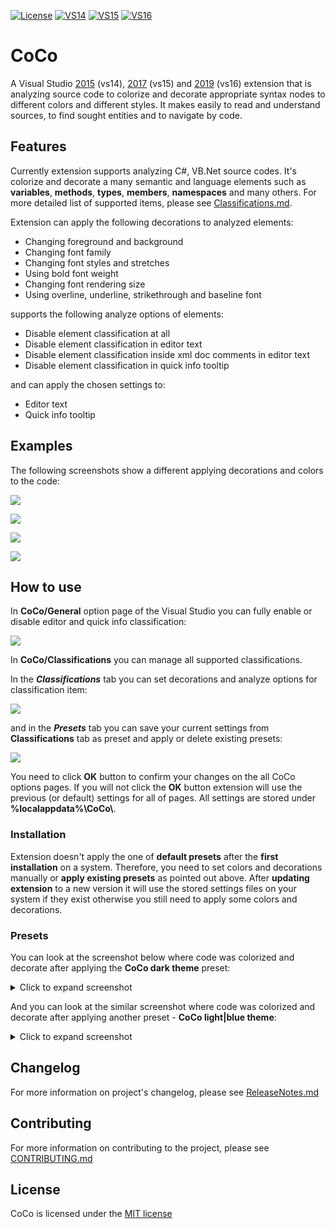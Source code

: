 [![License](https://img.shields.io/apm/l/vim-mode.svg?style=flat-square)](LICENSE.txt) [![VS14](https://img.shields.io/badge/Visual%20Studio%20Marketplace%20%7C%20vs14-v3.2.1-orange.svg?style=flat-square)](https://marketplace.visualstudio.com/items?itemName=GeorgeAleksandria.CoCo) [![VS15](https://img.shields.io/badge/Visual%20Studio%20Marketplace%20%7C%20vs15-v3.2.1-orange.svg?style=flat-square)](https://marketplace.visualstudio.com/items?itemName=GeorgeAleksandria.CoCo-19226) [![VS16](https://img.shields.io/badge/Visual%20Studio%20Marketplace%20%7C%20vs16-v3.2.1-orange.svg?style=flat-square)](https://marketplace.visualstudio.com/items?itemName=GeorgeAleksandria.CoCo-vs16)

# CoCo
A Visual Studio [2015](https://marketplace.visualstudio.com/items?itemName=GeorgeAleksandria.CoCo) (vs14), [2017](https://marketplace.visualstudio.com/items?itemName=GeorgeAleksandria.CoCo-19226) (vs15) and [2019](https://marketplace.visualstudio.com/items?itemName=GeorgeAleksandria.CoCo-vs16) (vs16) extension that is analyzing source code to colorize and decorate appropriate syntax nodes to different colors and different styles. It makes easily to read and understand sources, to find sought entities and to navigate by code. 

## Features

Currently extension supports analyzing C#, VB\.Net source codes. It's colorize and decorate a many semantic and language elements such as **variables**, **methods**, **types**, **members**, **namespaces** and many others. For more detailed list of supported items, please see [Classifications.md](https://github.com/GeorgeAlexandria/CoCo/blob/dev/Classifications.md).

Extension can apply the following decorations to analyzed elements:
* Changing foreground and background
* Changing font family
* Changing font styles and stretches
* Using bold font weight
* Changing font rendering size
* Using overline, underline, strikethrough and baseline font

supports the following analyze options of elements:
* Disable element classification at all
* Disable element classification in editor text
* Disable element classification inside xml doc comments in editor text
* Disable element classification in quick info tooltip

and can apply the chosen settings to:
* Editor text
* Quick info tooltip

## Examples

The following screenshots show a different applying decorations and colors to the code:

![](https://user-images.githubusercontent.com/13402478/56852109-658aab00-691f-11e9-9a2a-311bb47cac99.png)

![](https://user-images.githubusercontent.com/13402478/56852108-658aab00-691f-11e9-97a2-dda4988235bc.png)

![](https://user-images.githubusercontent.com/13402478/56852110-658aab00-691f-11e9-98c4-32a5b7eb3767.png)

![](https://user-images.githubusercontent.com/13402478/56852111-66234180-691f-11e9-8f9b-093d9b429811.png)

## How to use 
In **CoCo/General** option page of the Visual Studio you can fully enable or disable editor and quick info classification:

![](https://user-images.githubusercontent.com/13402478/56852160-2ad54280-6920-11e9-836e-0051b743394b.png)

In **CoCo/Classifications** you can manage all supported classifications. 

In the ***Classifications*** tab you can set decorations and analyze options for classification item:

![](https://user-images.githubusercontent.com/13402478/56852159-2ad54280-6920-11e9-93f9-bfb74d802188.png)



and in the ***Presets*** tab you can save your current settings from **Classifications** tab as preset and apply or delete existing presets:

![](https://user-images.githubusercontent.com/13402478/56852238-4d1b9000-6921-11e9-91ad-d535e92d326e.png)


You need to click **OK** button to confirm your changes on the all CoCo options pages. If you will not click the **OK** button 
extension will use the previous (or default) settings for all of pages. All settings are stored under **%localappdata%\CoCo\\**.


### Installation
Extension doesn't apply the one of **default presets** after the **first installation** on a system. Therefore, you need to set colors and decorations manually or **apply existing presets** as pointed out above. After **updating extension** to a new version it will use the stored settings files on your system if they exist otherwise you still need to apply some colors and decorations.

### Presets
You can look at the screenshot below where code was colorized and decorate after applying the **CoCo dark theme** preset:

<details>
<summary>Click to expand screenshot</summary>
  
![](https://georgealeksandria.gallerycdn.vsassets.io/extensions/georgealeksandria/coco-19226/1.0/1504035613003/277591/1/DarkExample.PNG)

</details>

And you can look at the similar screenshot where code was colorized and decorate after applying another preset - **CoCo light|blue theme**:

<details>
<summary>Click to expand screenshot</summary>
  
![](https://georgealeksandria.gallerycdn.vsassets.io/extensions/georgealeksandria/coco-19226/1.0/1504035613003/277592/1/LightExample.PNG)

</details>

## Changelog
For more information on project's changelog, please see [ReleaseNotes.md](https://github.com/GeorgeAlexandria/CoCo/blob/dev/ReleaseNotes.md)

## Contributing
For more information on contributing to the project, please see [CONTRIBUTING.md](https://github.com/GeorgeAlexandria/CoCo/blob/dev/CONTRIBUTING.md)

## License

CoCo is licensed under the [MIT license](https://github.com/GeorgeAlexandria/CoCo/blob/dev/LICENSE.txt)